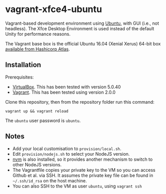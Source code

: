 # vagrant-xfce4-ubuntu

Vagrant-based development environment using [Ubuntu](https://xubuntu.org/), with GUI (i.e., not headless). The Xfce Desktop Environment is used instead of the default Unity for performance reasons.

The Vagrant base box is the official Ubuntu 16.04 (Xenial Xerus) 64-bit box [available from Hashicorp Atlas](https://atlas.hashicorp.com/ubuntu/boxes/xenial64).

## Installation

Prerequisites:

* [VirtualBox](https://www.virtualbox.org/wiki/Downloads). This has been tested with version 5.0.40
* [Vagrant](https://vagrantup.com/downloads.html). This has been tested using version 2.0.0

Clone this repository, then from the repository folder run this command:

    vagrant up && vagrant reload

The `ubuntu` user password is `ubuntu`.

## Notes

* Add your local customisation to `provision/local.sh`.
* Edit `provision/nodejs.sh` to select your NodeJS version.
* [nvm](https://github.com/creationix/nvm) is also installed, so it provides another mechanism to switch to other NodeJS versions.
* The Vagrantfile copies your private key to the VM so you can access Github et al. via SSH. It assumes the private key file can be found in `~/.ssh/id_rsa` on the host machine.
* You can also SSH to the VM as user `ubuntu`, using `vagrant ssh`
